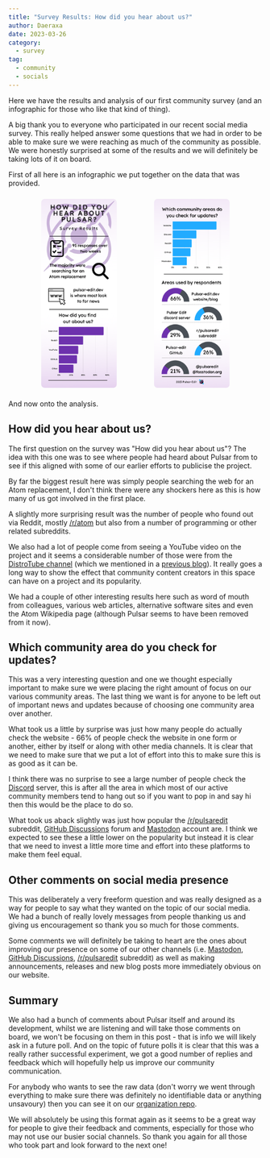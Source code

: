```yaml
---
title: "Survey Results: How did you hear about us?"
author: Daeraxa
date: 2023-03-26
category:
  - survey
tag:
  - community
  - socials
---
```


Here we have the results and analysis of our first community survey (and an infographic for those who like that kind of thing).

<!-- more -->

A big thank you to everyone who participated in our recent social media survey. This really helped answer some questions that we had in order to be able to make sure we were reaching as much of the community as possible. We were honestly surprised at some of the results and we will definitely be taking lots of it on board.

First of all here is an infographic we put together on the data that was provided.

<!-- markdownlint-disable -->

<div class="image-preview">
  <img src="./assets/survey1-infographic1.png" />
  <img src="./assets/survey1-infographic2.png" />
</div>

<style>
  .image-preview {
    display: flex;
    justify-content: space-evenly;
    align-items: center;
    flex-wrap: wrap;
  }

  .image-preview > img {
     box-sizing: border-box;
     width: 33.3% !important;
     padding: 9px;
     border-radius: 16px;
  }

  .image-preview > img:hover {
    cursor: zoom-in;
  }

  @media (max-width: 719px){
    .image-preview > img {
      width: 50% !important;
    }
  }

  @media (max-width: 419px){
    .image-preview > img {
      width: 100% !important;
    }
  }
</style>

<!-- markdownlint-restore -->

And now onto the analysis.

## How did you hear about us?

The first question on the survey was "How did you hear about us"? The idea with this one was to see where people had heard about Pulsar from to see if this aligned with some of our earlier efforts to publicise the project.

By far the biggest result here was simply people searching the web for an Atom replacement, I don't think there were any shockers here as this is how many of us got involved in the first place.

A slightly more surprising result was the number of people who found out via Reddit, mostly [/r/atom](https://www.reddit.com/r/atom) but also from a number of programming or other related subreddits.

We also had a lot of people come from seeing a YouTube video on the project and it seems a considerable number of those were from the [DistroTube channel](https://www.youtube.com/@DistroTube) (which we mentioned in a [previous blog](https://pulsar-edit.dev/blog/20221208-Daeraxa-DistroTubeVideo.html)). It really goes a long way to show the effect that community content creators in this space can have on a project and its popularity.

We had a couple of other interesting results here such as word of mouth from colleagues, various web articles, alternative software sites and even the Atom Wikipedia page (although Pulsar seems to have been removed from it now).

## Which community area do you check for updates?

This was a very interesting question and one we thought especially important to make sure we were placing the right amount of focus on our various community areas. The last thing we want is for anyone to be left out of important news and updates because of choosing one community area over another.

What took us a little by surprise was just how many people do actually check the website - 66% of people check the website in one form or another, either by itself or along with other media channels. It is clear that we need to make sure that we put a lot of effort into this to make sure this is as good as it can be.

I think there was no surprise to see a large number of people check the [Discord] server, this is after all the area in which most of our active community members tend to hang out so if you want to pop in and say hi then this would be the place to do so.

What took us aback slightly was just how popular the [/r/pulsaredit] subreddit, [GitHub Discussions] forum and [Mastodon] account are. I think we expected to see these a little lower on the popularity but instead it is clear that we need to invest a little more time and effort into these platforms to make them feel equal.

## Other comments on social media presence

This was deliberately a very freeform question and was really designed as a way for people to say what they wanted on the topic of our social media. We had a bunch of really lovely messages from people thanking us and giving us encouragement so thank you so much for those comments.

Some comments we will definitely be taking to heart are the ones about improving our presence on some of our other channels (i.e. [Mastodon], [GitHub Discussions], [/r/pulsaredit] subreddit) as well as making announcements, releases and new blog posts more immediately obvious on our website.

## Summary

We also had a bunch of comments about Pulsar itself and around its development, whilst we are listening and will take those comments on board, we won't be focusing on them in this post - that is info we will likely ask in a future poll. And on the topic of future polls it is clear that this was a really rather successful experiment, we got a good number of replies and feedback which will hopefully help us improve our community communication.

For anybody who wants to see the raw data (don't worry we went through everything to make sure there was definitely no identifiable data or anything unsavoury) then you can see it on our [organization repo](https://github.com/pulsar-edit/.github/tree/main/surveys/20230227-HowDidYouHearAboutUs).

We will absolutely be using this format again as it seems to be a great way for people to give their feedback and comments, especially for those who may not use our busier social channels. So thank you again for all those who took part and look forward to the next one!

[discord]: https://discord.gg/7aEbB9dGRT
[/r/pulsaredit]: https://www.reddit.com/r/pulsaredit/
[mastodon]: https://fosstodon.org/@pulsaredit
[github discussions]: https://github.com/orgs/pulsar-edit/discussions
